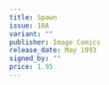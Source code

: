 ```yaml
---
title: Spawn
issue: 10A
variant: ""
publisher: Image Comics
release_date: May 1993
signed_by: ""
price: 1.95
---
```

